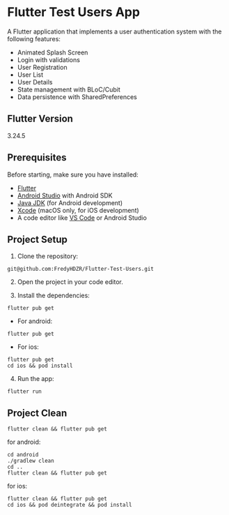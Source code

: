 # Flutter Test Users App

A Flutter application that implements a user authentication system with the following features:
- Animated Splash Screen
- Login with validations
- User Registration
- User List
- User Details
- State management with BLoC/Cubit
- Data persistence with SharedPreferences

## Flutter Version

3.24.5

## Prerequisites

Before starting, make sure you have installed:

- [Flutter](https://flutter.dev/docs/get-started/install)
- [Android Studio](https://developer.android.com/studio) with Android SDK
- [Java JDK](https://www.oracle.com/java/technologies/downloads/) (for Android development)
- [Xcode](https://developer.apple.com/xcode/) (macOS only, for iOS development)
- A code editor like [VS Code](https://code.visualstudio.com/) or Android Studio

## Project Setup

1. Clone the repository:

```
git@github.com:FredyHDZR/Flutter-Test-Users.git
```

2. Open the project in your code editor.

3. Install the dependencies:

```
flutter pub get
```

- For android:

```
flutter pub get
```

- For ios:

```
flutter pub get
cd ios && pod install
```

4. Run the app:

```
flutter run
```

## Project Clean

```
flutter clean && flutter pub get
```

for android:

```
cd android
./gradlew clean
cd ..
flutter clean && flutter pub get
```

for ios:

```
flutter clean && flutter pub get
cd ios && pod deintegrate && pod install
```
